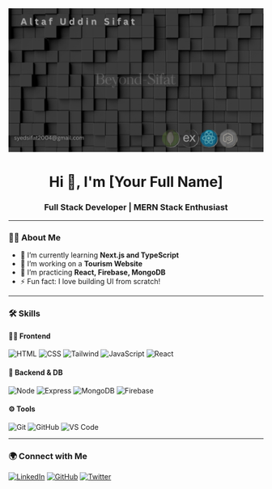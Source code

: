 <!-- Banner -->
<img src="Banner.png" alt="Banner" />

<h1 align="center">Hi 👋, I'm [Your Full Name]</h1>
<h3 align="center">Full Stack Developer | MERN Stack Enthusiast</h3>

---

### 🧑‍💻 About Me

- 🌱 I’m currently learning **Next.js and TypeScript**
- 🔭 I’m working on a **Tourism Website**
- 🧠 I’m practicing **React, Firebase, MongoDB**
- ⚡ Fun fact: I love building UI from scratch!

---

### 🛠️ Skills

#### 👨‍💻 Frontend
![HTML](https://img.shields.io/badge/-HTML5-E34F26?style=flat&logo=html5)
![CSS](https://img.shields.io/badge/-CSS3-1572B6?style=flat&logo=css3)
![Tailwind](https://img.shields.io/badge/-TailwindCSS-38B2AC?style=flat&logo=tailwind-css)
![JavaScript](https://img.shields.io/badge/-JavaScript-F7DF1E?style=flat&logo=javascript)
![React](https://img.shields.io/badge/-React-61DAFB?style=flat&logo=react)

#### 🧪 Backend & DB
![Node](https://img.shields.io/badge/-Node.js-339933?style=flat&logo=node.js)
![Express](https://img.shields.io/badge/-Express.js-000000?style=flat&logo=express)
![MongoDB](https://img.shields.io/badge/-MongoDB-47A248?style=flat&logo=mongodb)
![Firebase](https://img.shields.io/badge/-Firebase-FFCA28?style=flat&logo=firebase)

#### ⚙️ Tools
![Git](https://img.shields.io/badge/-Git-F05032?style=flat&logo=git)
![GitHub](https://img.shields.io/badge/-GitHub-181717?style=flat&logo=github)
![VS Code](https://img.shields.io/badge/-VSCode-007ACC?style=flat&logo=visual-studio-code)

---

### 🌍 Connect with Me

[![LinkedIn](https://img.shields.io/badge/-LinkedIn-blue?style=flat&logo=linkedin)](https://linkedin.com/in/your-link)
[![GitHub](https://img.shields.io/badge/-GitHub-181717?style=flat&logo=github)](https://github.com/yourusername)
[![Twitter](https://img.shields.io/badge/-Twitter-1DA1F2?style=flat&logo=twitter)](https://twitter.com/yourhandle)
